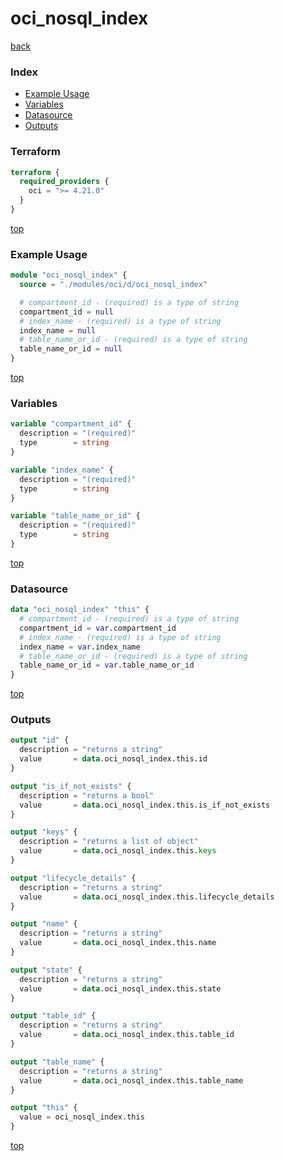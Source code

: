# oci_nosql_index

[back](../oci.md)

### Index

- [Example Usage](#example-usage)
- [Variables](#variables)
- [Datasource](#datasource)
- [Outputs](#outputs)

### Terraform

```terraform
terraform {
  required_providers {
    oci = ">= 4.21.0"
  }
}
```

[top](#index)

### Example Usage

```terraform
module "oci_nosql_index" {
  source = "./modules/oci/d/oci_nosql_index"

  # compartment_id - (required) is a type of string
  compartment_id = null
  # index_name - (required) is a type of string
  index_name = null
  # table_name_or_id - (required) is a type of string
  table_name_or_id = null
}
```

[top](#index)

### Variables

```terraform
variable "compartment_id" {
  description = "(required)"
  type        = string
}

variable "index_name" {
  description = "(required)"
  type        = string
}

variable "table_name_or_id" {
  description = "(required)"
  type        = string
}
```

[top](#index)

### Datasource

```terraform
data "oci_nosql_index" "this" {
  # compartment_id - (required) is a type of string
  compartment_id = var.compartment_id
  # index_name - (required) is a type of string
  index_name = var.index_name
  # table_name_or_id - (required) is a type of string
  table_name_or_id = var.table_name_or_id
}
```

[top](#index)

### Outputs

```terraform
output "id" {
  description = "returns a string"
  value       = data.oci_nosql_index.this.id
}

output "is_if_not_exists" {
  description = "returns a bool"
  value       = data.oci_nosql_index.this.is_if_not_exists
}

output "keys" {
  description = "returns a list of object"
  value       = data.oci_nosql_index.this.keys
}

output "lifecycle_details" {
  description = "returns a string"
  value       = data.oci_nosql_index.this.lifecycle_details
}

output "name" {
  description = "returns a string"
  value       = data.oci_nosql_index.this.name
}

output "state" {
  description = "returns a string"
  value       = data.oci_nosql_index.this.state
}

output "table_id" {
  description = "returns a string"
  value       = data.oci_nosql_index.this.table_id
}

output "table_name" {
  description = "returns a string"
  value       = data.oci_nosql_index.this.table_name
}

output "this" {
  value = oci_nosql_index.this
}
```

[top](#index)